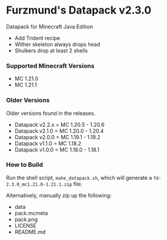 # Furzmund's Datapack v2.3.0
Datapack for Minecraft Java Edition
- Add Trident recipe
- Wither skeleton always drops head
- Shulkers drop at least 2 shells

### Supported Minecraft Versions
- MC 1.21.0
- MC 1.21.1

### Older Versions
Older versions found in the releases.

- Datapack v2.2.x = MC 1.20.5 - 1.20.6
- Datapack v2.1.0 = MC 1.20.0 - 1.20.4
- Datapack v2.0.0 = MC 1.19.1 - 1.19.2
- Datapack v1.1.0 = MC 1.18.2
- Datapack v1.0.0 = MC 1.18.0 - 1.18.1

### How to Build

Run the shell script, `make_datapack.sh`, which will generate a `fd-2.3.0_mc1.21.0-1.21.1.zip` file.

Alternatively, manually zip up the following:
- data
- pack.mcmeta
- pack.png
- LICENSE
- README.md
